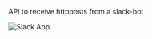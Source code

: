 API to receive httpposts from a slack-bot

![Slack App](https://github.com/ywapom/slackbot-api/edit/master/README.png)

